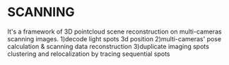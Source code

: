 # SCANNING
It's a framework of 3D pointcloud scene reconstruction on multi-cameras scanning images.
1)decode light spots 3d position
2)multi-cameras' pose calculation & scanning data reconstruction
3)duplicate imaging spots clustering and relocalization by tracing sequential spots

